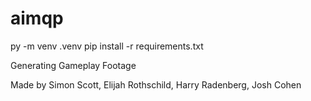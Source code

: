 # aimqp

py -m venv .venv
pip install -r requirements.txt

Generating Gameplay Footage

Made by Simon Scott, Elijah Rothschild, Harry Radenberg, Josh Cohen
